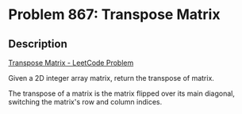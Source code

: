 # Problem 867: Transpose Matrix

## Description

[Transpose Matrix - LeetCode Problem](https://leetcode.com/problems/transpose-matrix/description/)

Given a 2D integer array matrix, return the transpose of matrix.

The transpose of a matrix is the matrix flipped over its main diagonal, switching the matrix's row and column indices.
